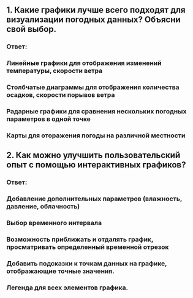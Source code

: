 ## 1. Какие графики лучше всего подходят для визуализации погодных данных? Объясни свой выбор.
### Ответ:
### Линейные графики для отображения изменений температуры, скорости ветра
### Столбчатые диаграммы для отображения количества осадков, скорости порывов ветра
### Радарные графики для сравнения нескольких погодных параметров в одной точке
### Карты для оторажения погоды на различной местности
## 2. Как можно улучшить пользовательский опыт с помощью интерактивных графиков?
### Ответ:
### Добавление дополнительных параметров (влажность, давление, облачность)
### Выбор временного интервала
### Возможность приближать и отдалять график, просматривать определенный временной отрезок
### Добавить подсказки к точкам данных на графике, отображающие точные значения.
### Легенда для всех элементов графика.
